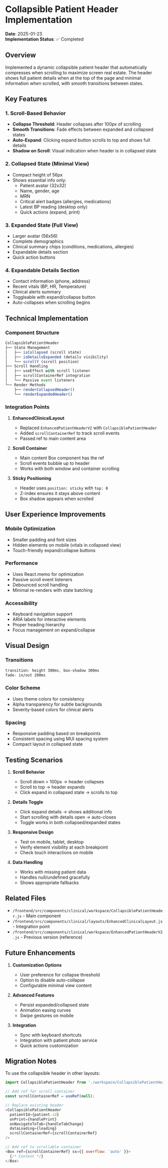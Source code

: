 # Collapsible Patient Header Implementation

**Date**: 2025-01-23  
**Implementation Status**: ✅ Completed

## Overview

Implemented a dynamic collapsible patient header that automatically compresses when scrolling to maximize screen real estate. The header shows full patient details when at the top of the page and minimal information when scrolled, with smooth transitions between states.

## Key Features

### 1. Scroll-Based Behavior
- **Collapse Threshold**: Header collapses after 100px of scrolling
- **Smooth Transitions**: Fade effects between expanded and collapsed states
- **Auto-Expand**: Clicking expand button scrolls to top and shows full details
- **Shadow on Scroll**: Visual indication when header is in collapsed state

### 2. Collapsed State (Minimal View)
- Compact height of 56px
- Shows essential info only:
  - Patient avatar (32x32)
  - Name, gender, age
  - MRN
  - Critical alert badges (allergies, medications)
  - Latest BP reading (desktop only)
  - Quick actions (expand, print)

### 3. Expanded State (Full View)
- Larger avatar (56x56)
- Complete demographics
- Clinical summary chips (conditions, medications, allergies)
- Expandable details section
- Quick action buttons

### 4. Expandable Details Section
- Contact information (phone, address)
- Recent vitals (BP, HR, Temperature)
- Clinical alerts summary
- Toggleable with expand/collapse button
- Auto-collapses when scrolling begins

## Technical Implementation

### Component Structure
```javascript
CollapsiblePatientHeader
├── State Management
│   ├── isCollapsed (scroll state)
│   ├── isDetailsExpanded (details visibility)
│   └── scrollY (scroll position)
├── Scroll Handling
│   ├── useEffect with scroll listener
│   ├── scrollContainerRef integration
│   └── Passive event listeners
└── Render Methods
    ├── renderCollapsedHeader()
    └── renderExpandedHeader()
```

### Integration Points

1. **EnhancedClinicalLayout**
   - Replaced `EnhancedPatientHeaderV2` with `CollapsiblePatientHeader`
   - Added `scrollContainerRef` to track scroll events
   - Passed ref to main content area

2. **Scroll Container**
   - Main content Box component has the ref
   - Scroll events bubble up to header
   - Works with both window and container scrolling

3. **Sticky Positioning**
   - Header uses `position: sticky` with `top: 0`
   - Z-index ensures it stays above content
   - Box shadow appears when scrolled

## User Experience Improvements

### Mobile Optimization
- Smaller padding and font sizes
- Hidden elements on mobile (vitals in collapsed view)
- Touch-friendly expand/collapse buttons

### Performance
- Uses React.memo for optimization
- Passive scroll event listeners
- Debounced scroll handling
- Minimal re-renders with state batching

### Accessibility
- Keyboard navigation support
- ARIA labels for interactive elements
- Proper heading hierarchy
- Focus management on expand/collapse

## Visual Design

### Transitions
```css
transition: height 300ms, box-shadow 300ms
fade: in/out 200ms
```

### Color Scheme
- Uses theme colors for consistency
- Alpha transparency for subtle backgrounds
- Severity-based colors for clinical alerts

### Spacing
- Responsive padding based on breakpoints
- Consistent spacing using MUI spacing system
- Compact layout in collapsed state

## Testing Scenarios

1. **Scroll Behavior**
   - Scroll down > 100px → header collapses
   - Scroll to top → header expands
   - Click expand in collapsed state → scrolls to top

2. **Details Toggle**
   - Click expand details → shows additional info
   - Start scrolling with details open → auto-closes
   - Toggle works in both collapsed/expanded states

3. **Responsive Design**
   - Test on mobile, tablet, desktop
   - Verify element visibility at each breakpoint
   - Check touch interactions on mobile

4. **Data Handling**
   - Works with missing patient data
   - Handles null/undefined gracefully
   - Shows appropriate fallbacks

## Related Files

- `/frontend/src/components/clinical/workspace/CollapsiblePatientHeader.js` - Main component
- `/frontend/src/components/clinical/layouts/EnhancedClinicalLayout.js` - Integration point
- `/frontend/src/components/clinical/workspace/EnhancedPatientHeaderV2.js` - Previous version (reference)

## Future Enhancements

1. **Customization Options**
   - User preference for collapse threshold
   - Option to disable auto-collapse
   - Configurable minimal view content

2. **Advanced Features**
   - Persist expanded/collapsed state
   - Animation easing curves
   - Swipe gestures on mobile

3. **Integration**
   - Sync with keyboard shortcuts
   - Integration with patient photo service
   - Quick actions customization

## Migration Notes

To use the collapsible header in other layouts:

```javascript
import CollapsiblePatientHeader from './workspace/CollapsiblePatientHeader';

// Add ref for scroll container
const scrollContainerRef = useRef(null);

// Replace existing header
<CollapsiblePatientHeader
  patientId={patient.id}
  onPrint={handlePrint}
  onNavigateToTab={handleTabChange}
  dataLoading={loading}
  scrollContainerRef={scrollContainerRef}
/>

// Add ref to scrollable container
<Box ref={scrollContainerRef} sx={{ overflow: 'auto' }}>
  {/* Content */}
</Box>
```